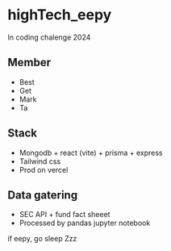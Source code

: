 # highTech_eepy
In coding chalenge 2024

## Member
* Best 
* Get
* Mark
* Ta

## Stack
* Mongodb + react (vite) + prisma + express
* Tailwind css
* Prod on vercel

## Data gatering
* SEC API + fund fact sheeet
* Processed by pandas jupyter notebook

if eepy, go sleep Zzz

